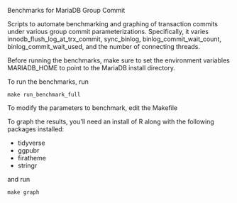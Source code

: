 Benchmarks for MariaDB Group Commit

Scripts to automate benchmarking and graphing of transaction
commits under various group commit parameterizations. Specifically,
it varies innodb\_flush\_log\_at\_trx\_commit, sync\_binlog,
binlog\_commit\_wait\_count, binlog\_commit\_wait\_used, and the
number of connecting threads.

Before running the benchmarks, make sure to set the environment
variables MARIADB\_HOME to point to the MariaDB install directory.

To run the benchmarks, run

```
make run_benchmark_full
```

To modify the parameters to benchmark, edit the Makefile


To graph the results, you'll need an install of R along with the
following packages installed:
 * tidyverse
 * ggpubr
 * firatheme
 * stringr

and run
```
make graph
```
